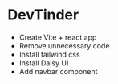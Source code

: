 # DevTinder

- Create Vite + react app
- Remove unnecessary code
- Install tailwind css
- Install Daisy UI
- Add navbar component
